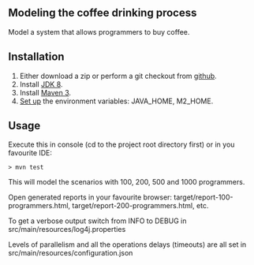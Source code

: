 Modeling the coffee drinking process
------------------------------------

Model a system that allows programmers to buy coffee.

Installation
-------------------------
1. Either download a zip or perform a git checkout from [github][1].
2. Install [JDK 8][2].
3. Install [Maven 3][3].
4. [Set up][4] the environment variables: JAVA\_HOME, M2\_HOME.

Usage
-----
Execute this in console (cd to the project root directory first) or in you favourite IDE:

`> mvn test`

This will model the scenarios with 100, 200, 500 and 1000 programmers.

Open generated reports in your favourite browser:
target/report-100-programmers.html, target/report-200-programmers.html, etc.

To get a verbose output switch from INFO to DEBUG in src/main/resources/log4j.properties

Levels of parallelism and all the operations delays (timeouts) are all set in src/main/resources/configuration.json

[1]: https://github.com/ivan-golubev/coffee-modeling
[2]: http://www.oracle.com/technetwork/java/javase/downloads
[3]: http://maven.apache.org/install.html
[4]: http://www.tutorialspoint.com/maven/maven_environment_setup.htm